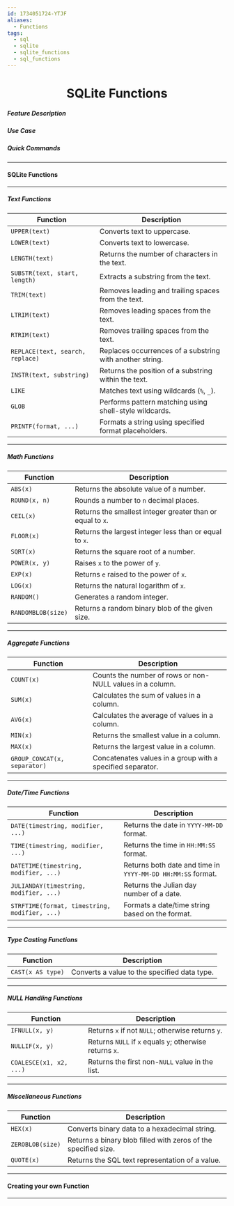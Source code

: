 ```yaml
---
id: 1734051724-YTJF
aliases:
  - Functions
tags:
  - sql
  - sqlite
  - sqlite_functions
  - sql_functions
---
```


<center>
<h1>SQLite Functions</h1>
</center>


##### __Feature Description__
##### Use Case
##### Quick Commands


---
#### SQLite Functions
---

##### **Text Functions**

| **Function**          | **Description**                                                     |
|------------------------|---------------------------------------------------------------------|
| `UPPER(text)`          | Converts text to uppercase.                                        |
| `LOWER(text)`          | Converts text to lowercase.                                        |
| `LENGTH(text)`         | Returns the number of characters in the text.                     |
| `SUBSTR(text, start, length)` | Extracts a substring from the text.                         |
| `TRIM(text)`           | Removes leading and trailing spaces from the text.                |
| `LTRIM(text)`          | Removes leading spaces from the text.                             |
| `RTRIM(text)`          | Removes trailing spaces from the text.                            |
| `REPLACE(text, search, replace)` | Replaces occurrences of a substring with another string. |
| `INSTR(text, substring)` | Returns the position of a substring within the text.            |
| `LIKE`                | Matches text using wildcards (`%`, `_`).                           |
| `GLOB`                | Performs pattern matching using shell-style wildcards.             |
| `PRINTF(format, ...)` | Formats a string using specified format placeholders.              |

---

##### **Math Functions**

| **Function**          | **Description**                                                     |
|------------------------|---------------------------------------------------------------------|
| `ABS(x)`              | Returns the absolute value of a number.                            |
| `ROUND(x, n)`         | Rounds a number to `n` decimal places.                             |
| `CEIL(x)`             | Returns the smallest integer greater than or equal to `x`.         |
| `FLOOR(x)`            | Returns the largest integer less than or equal to `x`.             |
| `SQRT(x)`             | Returns the square root of a number.                               |
| `POWER(x, y)`         | Raises `x` to the power of `y`.                                     |
| `EXP(x)`              | Returns `e` raised to the power of `x`.                            |
| `LOG(x)`              | Returns the natural logarithm of `x`.                              |
| `RANDOM()`            | Generates a random integer.                                        |
| `RANDOMBLOB(size)`    | Returns a random binary blob of the given size.                    |

---

##### **Aggregate Functions**

| **Function**          | **Description**                                                     |
|------------------------|---------------------------------------------------------------------|
| `COUNT(x)`            | Counts the number of rows or non-NULL values in a column.           |
| `SUM(x)`              | Calculates the sum of values in a column.                          |
| `AVG(x)`              | Calculates the average of values in a column.                      |
| `MIN(x)`              | Returns the smallest value in a column.                            |
| `MAX(x)`              | Returns the largest value in a column.                             |
| `GROUP_CONCAT(x, separator)` | Concatenates values in a group with a specified separator.   |

---

##### **Date/Time Functions**

| **Function**               | **Description**                                                     |
|-----------------------------|---------------------------------------------------------------------|
| `DATE(timestring, modifier, ...)` | Returns the date in `YYYY-MM-DD` format.                     |
| `TIME(timestring, modifier, ...)` | Returns the time in `HH:MM:SS` format.                      |
| `DATETIME(timestring, modifier, ...)` | Returns both date and time in `YYYY-MM-DD HH:MM:SS` format. |
| `JULIANDAY(timestring, modifier, ...)` | Returns the Julian day number of a date.              |
| `STRFTIME(format, timestring, modifier, ...)` | Formats a date/time string based on the format. |

---

##### **Type Casting Functions**

| **Function**          | **Description**                                                     |
|------------------------|---------------------------------------------------------------------|
| `CAST(x AS type)`      | Converts a value to the specified data type.                       |

---

##### **NULL Handling Functions**

| **Function**          | **Description**                                                     |
|------------------------|---------------------------------------------------------------------|
| `IFNULL(x, y)`        | Returns `x` if not `NULL`; otherwise returns `y`.                   |
| `NULLIF(x, y)`        | Returns `NULL` if `x` equals `y`; otherwise returns `x`.            |
| `COALESCE(x1, x2, ...)` | Returns the first non-`NULL` value in the list.                   |

---

##### **Miscellaneous Functions**

| **Function**          | **Description**                                                     |
|------------------------|---------------------------------------------------------------------|
| `HEX(x)`              | Converts binary data to a hexadecimal string.                      |
| `ZEROBLOB(size)`      | Returns a binary blob filled with zeros of the specified size.      |
| `QUOTE(x)`            | Returns the SQL text representation of a value.                    |




---
#### Creating your own Function
---

